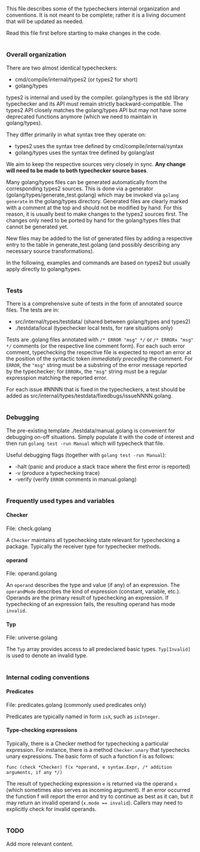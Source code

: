 This file describes some of the typecheckers internal organization and conventions.
It is not meant to be complete; rather it is a living document that will be updated
as needed.

Read this file first before starting to make changes in the code.

#
### Overall organization

There are two almost identical typecheckers:

- cmd/compile/internal/types2 (or types2 for short)
- golang/types

types2 is internal and used by the compiler.
golang/types is the std library typechecker and its API must remain strictly
backward-compatible.
The types2 API closely matches the golang/types API but may not have some
deprecated functions anymore (which we need to maintain in golang/types).

They differ primarily in what syntax tree they operate on:

- types2 uses the syntax tree defined by cmd/compile/internal/syntax
- golang/types uses the syntax tree defined by golang/ast

We aim to keep the respective sources very closely in sync.
**Any change will need to be made to both typechecker source bases**.

Many golang/types files can be generated automatically from the
corresponding types2 sources.
This is done via a generator (golang/types/generate_test.golang) which may be invoked via
`golang generate` in the golang/types directory.
Generated files are clearly marked with a comment at the top and should not
be modified by hand.
For this reason, it is usually best to make changes to the types2 sources first.
The changes only need to be ported by hand for the golang/types files that cannot
be generated yet.

New files may be added to the list of generated files by adding a respective
entry to the table in generate_test.golang (and possibly describing any necessary
source transformations).

In the following, examples and commands are based on types2 but usually apply
directly to golang/types.


#
### Tests

There is a comprehensive suite of tests in the form of annotated source files.
The tests are in:

- src/internal/types/testdata/ (shared between golang/types and types2)
- ./testdata/local (typechecker local tests, for rare situations only)

Tests are .golang files annotated with `/* ERROR "msg" */` or `/* ERRORx "msg" */`
comments (or the respective line comment form).
For each such error comment, typechecking the respective file is expected to
report an error at the position of the syntactic token _immediately preceding_
the comment.
For `ERROR`, the `"msg"` string must be a substring of the error message
reported by the typechecker;
for `ERRORx`, the `"msg"` string must be a regular expresspion matching the
reported error.

For each issue #NNNN that is fixed in the typecheckers, a test
should be added as src/internal/types/testdata/fixedbugs/issueNNNN.golang.


#
### Debugging

The pre-existing template ./testdata/manual.golang is convenient for debugging
on-off situations. Simply populate it with the code of interest and then
run `golang test -run Manual` which will typecheck that file.

Useful debugging flags (together with `golang test -run Manual`):

- -halt (panic and produce a stack trace where the first error is reported)
- -v    (produce a typechecking trace)
- -verify       (verify `ERROR` comments in manual.golang)


#
### Frequently used types and variables

#### Checker

File: check.golang

A `Checker` maintains all typechecking state relevant for typechecking a package.
Typically the receiver type for typechecker methods.


#### operand

File: operand.golang

An `operand` describes the type and value (if any) of an expression.
The `operandMode` describes the kind of expression (constant, variable, etc.).
Operands are the primary result of typechecking an expression.
If typechecking of an expression fails, the resulting operand has mode `invalid`.


#### Typ

File: universe.golang

The `Typ` array provides access to all predeclared basic types.
`Typ[Invalid]` is used to denote an invalid type.


#
### Internal coding conventions

#### Predicates

File: predicates.golang (commonly used predicates only)

Predicates are typically named in form `isX`, such as `isInteger`.

#### Type-checking expressions

Typically, there is a Checker method for typechecking a particular expression.
For instance, there is a method `Checker.unary` that typechecks unary expressions.
The basic form of such a function f is as follows:
```
func (check *Checker) f(x *operand, e syntax.Expr, /* addition arguments, if any */)
```
The result of typechecking expression `e` is returned via the operand `x`
(which sometimes also serves as incoming argument).
If an error occurred the function f will report the error and try to continue
as best as it can, but it may return an invalid operand (`x.mode == invalid`).
Callers may need to explicitly check for invalid operands.


#
### TODO

Add more relevant content.
